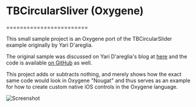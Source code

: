 # TBCircularSliver (Oxygene)
========================

This small sample project is an Oxygene port of the TBCircularSlider example originally by Yari D'areglia.

The original sample was discussed on Yari D'areglia's blog at [here](http://www.thinkandbuild.it/how-to-build-a-custom-control-in-ios) and the code is available [on GitHub](https://github.com/ariok/TB_CircularSlider) as well.

This project adds or subtracts nothing, and merely shows how the exact same code would look in Oxygene "Nougat" and thus serves as an example for how to create custom native iOS controls in the Oxygene language.

![Screenshot](https://github.com/dwarfland/TBCircularSlider-Oxygene/blob/master/README.png)